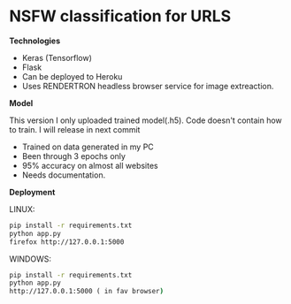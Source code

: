 
# NSFW classification for URLS

__Technologies__

- Keras (Tensorflow)
- Flask
- Can be deployed to Heroku
- Uses RENDERTRON headless browser service for image extreaction.

__Model__

This version I only uploaded trained model(.h5). Code doesn't contain how  to train. I will release in next commit
- Trained on data generated in my PC
- Been through 3 epochs only
- 95% accuracy on almost all websites
- Needs documentation.


__Deployment__

LINUX:
```sh
pip install -r requirements.txt
python app.py 
firefox http://127.0.0.1:5000
```
WINDOWS:
```cmd ( as admin)
pip install -r requirements.txt
python app.py
http://127.0.0.1:5000 ( in fav browser)
